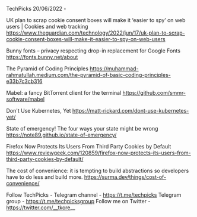 TechPicks 20/06/2022 -

UK plan to scrap cookie consent boxes will make it ‘easier to spy’ on web users | Cookies and web tracking
https://www.theguardian.com/technology/2022/jun/17/uk-plan-to-scrap-cookie-consent-boxes-will-make-it-easier-to-spy-on-web-users

Bunny fonts – privacy respecting drop-in replacement for Google Fonts
https://fonts.bunny.net/about

The Pyramid of Coding Principles
https://muhammad-rahmatullah.medium.com/the-pyramid-of-basic-coding-principles-e33b7c3cb316

Mabel: a fancy BitTorrent client for the terminal
https://github.com/smmr-software/mabel

Don't Use Kubernetes, Yet
https://matt-rickard.com/dont-use-kubernetes-yet/

State of emergency! The four ways your state might be wrong
https://note89.github.io/state-of-emergency/

Firefox Now Protects Its Users From Third Party Cookies by Default
https://www.reviewgeek.com/120859/firefox-now-protects-its-users-from-third-party-cookies-by-default/

The cost of convenience: it is tempting to build abstractions so developers have to do less and build more.
https://surma.dev/things/cost-of-convenience/

Follow TechPicks -
Telegram channel - https://t.me/techpicks
Telegram group - https://t.me/techpicksgroup
Follow me on Twitter - https://twitter.com/__tkore__